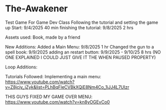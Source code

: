 # The-Awakener
 Test Game For Game Dev Class
 Following the tutorial and setting the game up Start: 9/4/2025 40 min
 finishing the tutorial: 9/8/2025 2 hrs

 Assets used:
 Book, made by a friend

 New Additions:
 Added a Main Menu: 9/8/2025 1 hr
 Changed the gun to a spell book: 9/9/2025
 adding an restart button: 9/9/2025 - 9/10/25 8 hrs (NO ONE EXPLAINED I COULD JUST GIVE IT THE WHEN PAUSED PROPERTY)

 Loop Additions:

 Tutorials Followed:
 Implementing a main menu:
 https://www.youtube.com/watch?v=Z8jcjy_jZyk&list=PLhBqFleCVBkXQiE8Nm4Co_1iJJ4L7UIzr

 THIS GUYS FIXED MY GAME OVER MENU:
 https://www.youtube.com/watch?v=kn8yOGEvCo0



